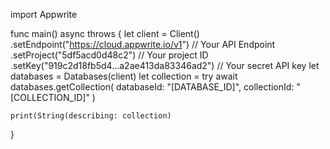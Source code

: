 import Appwrite

func main() async throws {
    let client = Client()
      .setEndpoint("https://cloud.appwrite.io/v1") // Your API Endpoint
      .setProject("5df5acd0d48c2") // Your project ID
      .setKey("919c2d18fb5d4...a2ae413da83346ad2") // Your secret API key
    let databases = Databases(client)
    let collection = try await databases.getCollection(
        databaseId: "[DATABASE_ID]",
        collectionId: "[COLLECTION_ID]"
    )

    print(String(describing: collection)
}
